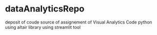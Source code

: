 # dataAnalyticsRepo
deposit of coude source of assignement of Visual Analytics 
Code python 
using altair library 
using streamlit tool
